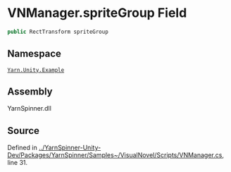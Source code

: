 <!-- This file was generated by a tool. Do not edit this file by hand. -->

# VNManager.spriteGroup Field


```csharp
public RectTransform spriteGroup
```



## Namespace
[`Yarn.Unity.Example`](/api/csharp/yarn.unity.example/README.md)

## Assembly
YarnSpinner.dll

## Source
Defined in [../YarnSpinner-Unity-Dev/Packages/YarnSpinner/Samples~/VisualNovel/Scripts/VNManager.cs](https://github.com/YarnSpinnerTool/YarnSpinner-Unity//blob/develop/Samples~/VisualNovel/Scripts/VNManager.cs#L31), line 31.
